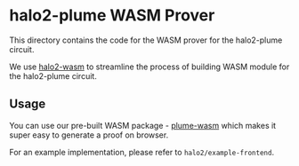 # halo2-plume WASM Prover

This directory contains the code for the WASM prover for the halo2-plume circuit.

We use [halo2-wasm](https://github.com/axiom-crypto/halo2-browser/tree/main/halo2-wasm) to streamline the process of building WASM module for the halo2-plume circuit.

## Usage

You can use our pre-built WASM package - [plume-wasm](https://www.npmjs.com/package/plume-wasm) which makes it super easy to generate a proof on browser.

For an example implementation, please refer to `halo2/example-frontend`.
